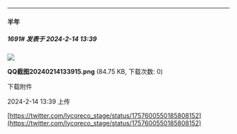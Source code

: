 
*****

####  半年  
##### 1691#       发表于 2024-2-14 13:39

<img src="https://img.saraba1st.com/forum/202402/14/133958nubv3n51uk9nk3tn.png" referrerpolicy="no-referrer">

<strong>QQ截图20240214133915.png</strong> (84.75 KB, 下载次数: 0)

下载附件

2024-2-14 13:39 上传

[https://twitter.com/lycoreco_stage/status/1757600550185808152](https://twitter.com/lycoreco_stage/status/1757600550185808152)

